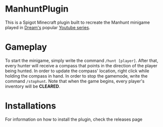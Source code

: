 # ManhuntPlugin

This is a Spigot Minecraft plugin built to recreate the Manhunt minigame played in [Dream's](https://www.youtube.com/user/DreamTraps) popular [Youtube series](https://www.youtube.com/playlist?list=PLChiKQUYPsJ9_ZXHeT287Ry2tIX1AiSkq).

# Gameplay

To start the minigame, simply write the command `/hunt [player]`. After that, every hunter will receive a compass that points in the direction of the player being hunted. In order to update the compass' location, right click while holding the compass in hand.
In order to stop the gamemode, write the command `/stophunt`.
Note that when the game begins, every player's inventory will be **CLEARED**.

# Installations

For information on how to install the plugin, check the releases page
